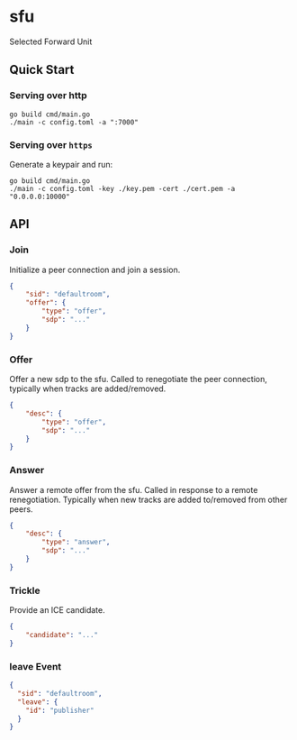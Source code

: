 # sfu
Selected Forward Unit

## Quick Start
### Serving over http
```
go build cmd/main.go
./main -c config.toml -a ":7000"
```

### Serving over `https`
Generate a keypair and run:
```
go build cmd/main.go
./main -c config.toml -key ./key.pem -cert ./cert.pem -a "0.0.0.0:10000"
```

## API

### Join
Initialize a peer connection and join a session.
```json
{
    "sid": "defaultroom",
    "offer": {
        "type": "offer",
        "sdp": "..."
    }
}
```

### Offer
Offer a new sdp to the sfu. Called to renegotiate the peer connection, typically when tracks are added/removed.
```json
{
    "desc": {
        "type": "offer",
        "sdp": "..."
    }
}
```


### Answer
Answer a remote offer from the sfu. Called in response to a remote renegotiation. Typically when new tracks are added to/removed from other peers.
```json
{
    "desc": {
        "type": "answer",
        "sdp": "..."
    }
}
```

### Trickle
Provide an ICE candidate.
```json
{
    "candidate": "..."
}
```

### leave Event

```json
{
  "sid": "defaultroom",
  "leave": {
    "id": "publisher"
  }
}
```